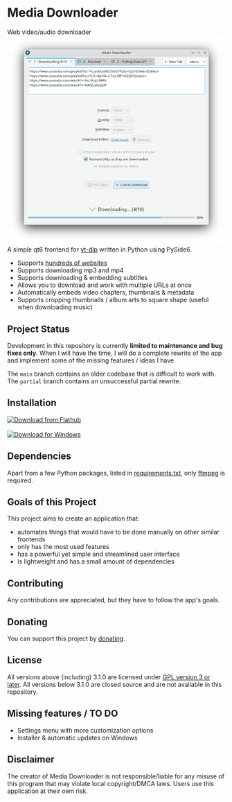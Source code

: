 # Media Downloader

Web video/audio downloader
<br><img src="screenshots/kde-plasma-light.png" width="650px"><br>
A simple qt6 frontend for [yt-dlp](https://github.com/yt-dlp/yt-dlp) written in Python using PySide6.

- Supports [hundreds of websites](https://github.com/yt-dlp/yt-dlp/blob/master/supportedsites.md)
- Supports downloading mp3 and mp4
- Supports downloading & embedding subtitles
- Allows you to download and work with multiple URLs at once
- Automatically embeds video chapters, thumbnails & metadata
- Supports cropping thumbnails / album arts to square shape (useful when downloading music)

## Project Status

Development in this repository is currently **limited to maintenance and bug fixes only**. When I will have the time, I will do a complete rewrite of the app and implement some of the missing features / ideas I have.

The ```main``` branch contains an older codebase that is difficult to work with. The ```partial``` branch contains an unsuccessful partial rewrite.

## Installation

<a href="https://flathub.org/apps/com.markopejic.downloader"><img width="150" alt="Download from Flathub" src="https://dl.flathub.org/assets/badges/flathub-badge-en.png"></a><br>
<br><a href="https://github.com/markop404/media-downloader/releases"><img width="140" alt="Download for Windows" src="https://upload.wikimedia.org/wikipedia/commons/e/e2/Windows_logo_and_wordmark_-_2021.svg"></a><br>

## Dependencies

Apart from a few Python packages, listed in [requirements.txt](./requirements.txt), only [ffmpeg](https://ffmpeg.org) is required.

## Goals of this Project

This project aims to create an application that:

- automates things that would have to be done manually on other similar frontends
- only has the most used features
- has a powerful yet simple and streamlined user interface
- is lightweight and has a small amount of dependencies

## Contributing

Any contributions are appreciated, but they have to follow the app's goals.

## Donating

You can support this project by [donating](https://downloader.markopejic.com/donate).

## License

All versions above (including) 3.1.0 are licensed under [GPL version 3 or later](https://www.gnu.org/licenses/gpl-3.0.html). All versions below 3.1.0 are closed source and are not available in this repository.

## Missing features / TO DO

- Settings menu with more customization options
- Installer & automatic updates on Windows

## Disclaimer

The creator of Media Downloader is not responsible/liable for any misuse of this program that may violate local copyright/DMCA laws. Users use this application at their own risk.
